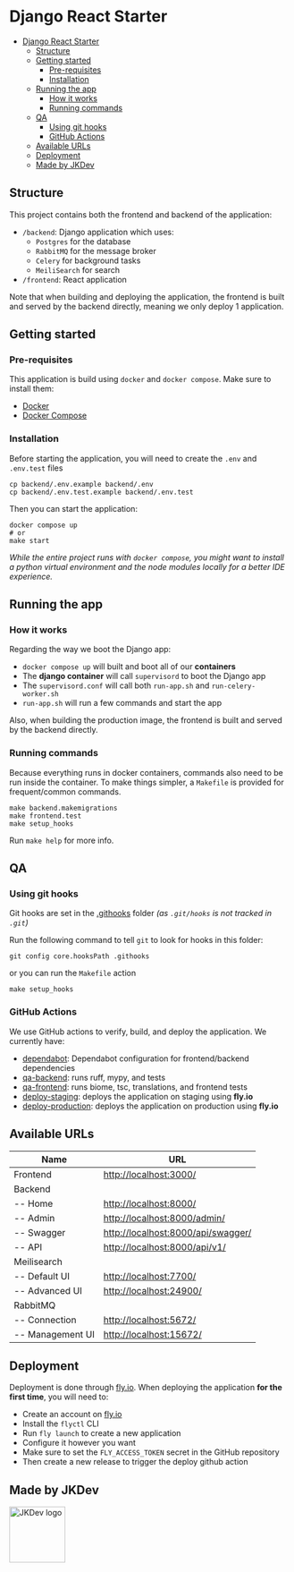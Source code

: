 # Django React Starter

- [Django React Starter](#django-react-starter)
  - [Structure](#structure)
  - [Getting started](#getting-started)
    - [Pre-requisites](#pre-requisites)
    - [Installation](#installation)
  - [Running the app](#running-the-app)
    - [How it works](#how-it-works)
    - [Running commands](#running-commands)
  - [QA](#qa)
    - [Using git hooks](#using-git-hooks)
    - [GitHub Actions](#github-actions)
  - [Available URLs](#available-urls)
  - [Deployment](#deployment)
  - [Made by JKDev](#made-by-jkdev)

## Structure

This project contains both the frontend and backend of the application:

- `/backend`: Django application which uses:
  - `Postgres` for the database
  - `RabbitMQ` for the message broker
  - `Celery` for background tasks
  - `MeiliSearch` for search
- `/frontend`: React application

Note that when building and deploying the application, the frontend is built
and served by the backend directly, meaning we only deploy 1 application.

## Getting started

### Pre-requisites

This application is build using `docker` and `docker compose`. Make sure to install them:

- [Docker](https://docs.docker.com/install/)
- [Docker Compose](https://docs.docker.com/compose/install/)

### Installation

Before starting the application, you will need to create the `.env` and `.env.test` files

```shell
cp backend/.env.example backend/.env
cp backend/.env.test.example backend/.env.test
```

Then you can start the application:

```shell
docker compose up
# or
make start
```

_While the entire project runs with `docker compose`, you might want to_
_install a python virtual environment and the node modules locally_
_for a better IDE experience._

## Running the app

### How it works

Regarding the way we boot the Django app:

- `docker compose up` will built and boot all of our **containers**
- The **django container** will call `supervisord` to boot the Django app
- The `supervisord.conf` will call both `run-app.sh` and `run-celery-worker.sh`
- `run-app.sh` will run a few commands and start the app

Also, when building the production image, the frontend is built and served by the backend directly.

### Running commands

Because everything runs in docker containers,
commands also need to be run inside the container.
To make things simpler, a `Makefile` is provided
for frequent/common commands.

```shell
make backend.makemigrations
make frontend.test
make setup_hooks
```

Run `make help` for more info.

## QA

### Using git hooks

Git hooks are set in the [.githooks](.githooks) folder
_(as `.git/hooks` is not tracked in `.git`)_

Run the following command to tell `git` to look for hooks in this folder:

```shell
git config core.hooksPath .githooks
```

or you can run the `Makefile` action

```shell
make setup_hooks
```

### GitHub Actions

We use GitHub actions to verify, build, and deploy the application. We currently have:

- [dependabot](.github/dependabot.yml): Dependabot configuration for frontend/backend dependencies
- [qa-backend](.github/workflows/qa-backend.yml): runs ruff, mypy, and tests
- [qa-frontend](.github/workflows/qa-frontend.yml): runs biome, tsc, translations, and frontend tests
- [deploy-staging](.github/workflows/deploy-staging.yml): deploys the application on staging using **fly.io**
- [deploy-production](.github/workflows/deploy-production.yml): deploys the application on production using **fly.io**

## Available URLs

| Name             | URL                                  |
|------------------|--------------------------------------|
| Frontend         | <http://localhost:3000/>             |
| Backend          |                                      |
| -- Home          | <http://localhost:8000/>             |
| -- Admin         | <http://localhost:8000/admin/>       |
| -- Swagger       | <http://localhost:8000/api/swagger/> |
| -- API           | <http://localhost:8000/api/v1/>      |
| Meilisearch      |                                      |
| -- Default UI    | <http://localhost:7700/>             |
| -- Advanced UI   | <http://localhost:24900/>            |
| RabbitMQ         |                                      |
| -- Connection    | <http://localhost:5672/>             |
| -- Management UI | <http://localhost:15672/>            |

## Deployment

Deployment is done through [fly.io](https://fly.io/).
When deploying the application **for the first time**, you will need to:

- Create an account on [fly.io](https://fly.io)
- Install the `flyctl` CLI
- Run `fly launch` to create a new application
- Configure it however you want
- Make sure to set the `FLY_ACCESS_TOKEN` secret in the GitHub repository
- Then create a new release to trigger the deploy github action

## Made by JKDev

<img alt="JKDev logo" src="https://jordan-kowal.github.io/assets/jkdev/logo.png" width="100" />
